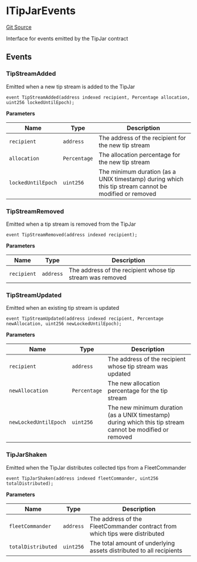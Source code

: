 # ITipJarEvents
[Git Source](https://github.com/OasisDEX/summer-earn-protocol/blob/02b633fc64591288020c32f3fcb6421ab62209d5/src/events/ITipJarEvents.sol)

Interface for events emitted by the TipJar contract


## Events
### TipStreamAdded
Emitted when a new tip stream is added to the TipJar


```solidity
event TipStreamAdded(address indexed recipient, Percentage allocation, uint256 lockedUntilEpoch);
```

**Parameters**

|Name|Type|Description|
|----|----|-----------|
|`recipient`|`address`|The address of the recipient for the new tip stream|
|`allocation`|`Percentage`|The allocation percentage for the new tip stream|
|`lockedUntilEpoch`|`uint256`|The minimum duration (as a UNIX timestamp) during which this tip stream cannot be modified or removed|

### TipStreamRemoved
Emitted when a tip stream is removed from the TipJar


```solidity
event TipStreamRemoved(address indexed recipient);
```

**Parameters**

|Name|Type|Description|
|----|----|-----------|
|`recipient`|`address`|The address of the recipient whose tip stream was removed|

### TipStreamUpdated
Emitted when an existing tip stream is updated


```solidity
event TipStreamUpdated(address indexed recipient, Percentage newAllocation, uint256 newLockedUntilEpoch);
```

**Parameters**

|Name|Type|Description|
|----|----|-----------|
|`recipient`|`address`|The address of the recipient whose tip stream was updated|
|`newAllocation`|`Percentage`|The new allocation percentage for the tip stream|
|`newLockedUntilEpoch`|`uint256`|The new minimum duration (as a UNIX timestamp) during which this tip stream cannot be modified or removed|

### TipJarShaken
Emitted when the TipJar distributes collected tips from a FleetCommander


```solidity
event TipJarShaken(address indexed fleetCommander, uint256 totalDistributed);
```

**Parameters**

|Name|Type|Description|
|----|----|-----------|
|`fleetCommander`|`address`|The address of the FleetCommander contract from which tips were distributed|
|`totalDistributed`|`uint256`|The total amount of underlying assets distributed to all recipients|

